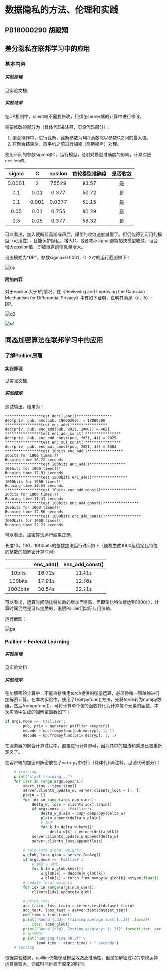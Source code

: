 # 数据隐私的方法、伦理和实践

## PB18000290 胡毅翔

## 差分隐私在联邦学习中的应用

### 基本内容

##### 实验原理

见实验文档

##### 实验结果

在DP机制中，client端不需要修改，只须在server端的计算中进行修改。

需要修改的部分为（具体代码&注释，见源代码部分）：

1. 聚合操作中，进行截断，截断参数为1与2范数除以参数C之间的最大值。
2. 在聚合结束后，取平均之前进行加噪（高斯噪声）处理。

使用不同的参数sigma和C，运行模型，说明对模型准确度的影响，计算对应epsilon值。

| sigma  |   C   | epsilon | 首轮模型准确度 | 是否收敛 |
| :----: | :---: | :-----: | :------------: | :------: |
| 0.0001 |   2   |  75529  |     93.57      |    是    |
|  0.1   | 0.01  |  0.377  |     50.72      |    是    |
|  0.1   | 0.001 | 0.0377  |     51.15      |    是    |
|  0.05  | 0.01  |  0.755  |     60.29      |    是    |
|  0.5   | 0.05  |  0.377  |     58.32      |    是    |

可以看出，加入截断及高斯噪声后，模型的收敛速度减慢了。但仍能得到可用的模型（可用性），且能保护隐私。增大C，或者减小sigma都能加快模型收敛，但会增大epsilon值，即被泄露的信息量增大。

设置模式为“DP”，参数sigma=0.0001，C=2时的运行截图如下：

![dp](D:\USTC\DP2021_labs\lab2\dp.png)

#### 附加内容

对于epsilon大于1的情况，在《Reviewing and Improving the Gaussian Mechanism for Differential Privacy》中有如下证明，说明其满足（ε，δ）-DP。

![q2](D:\USTC\DP2021_labs\lab2\q1.png)

![q1](D:\USTC\DP2021_labs\lab2\q2.png)

## 同态加密算法在联邦学习中的应用

### 了解Paillier原理

#### 实验原理

见实验文档

##### 实验结果

测试输出，结果为：

```
****************test dec(),enc()****************
dec(priv, pub, enc(pub, 18000290)) = 18000290
****************test enc_add()****************
dec(priv, pub, enc_add(pub, 2021, 2000)) = 4021
****************test enc_add_const()****************
dec(priv, pub, enc_add_const(pub, 2021, 4)) = 2025
****************test enc_mul_const()****************
dec(priv, pub, enc_mul_const(pub, 2021, 4)) = 8084
****************test 10bits enc_add()****************
10bits for 1000 times!!!
Running time 16.72 seconds
****************test 100bits enc_add()****************
100bits for 1000 times!!!
Running time 17.91 seconds
****************test 1000bits enc_add()****************
1000bits for 1000 times!!!
Running time 30.54 seconds
****************test 10bits enc_add_const()****************
10bits for 1000 times!!!
Running time 11.41 seconds
****************test 100bits enc_add_const()****************
100bits for 1000 times!!!
Running time 12.56 seconds
****************test 1000bits enc_add_const()****************
1000bits for 1000 times!!!
Running time 22.21 seconds
```

可以看出，加密算法运行结果正确。

长度10，100，1000bits的整数加法运行时间如下（随机生成1000组给定比特位的整数的加解密计算时间）

|          | enc_add() | enc_add_const() |
| :------: | :-------: | :-------------: |
|  10bits  |  16.72s   |     11.41s      |
| 100bits  |  17.91s   |     12.56s      |
| 1000bits |  30.54s   |     22.21s      |

可以看出，运算时间随比特位数的增加而提高，但即使比特位数达到1000位，计算时间仍然是可以接受的，说明Paillier用实际应用价值。

运行截图：

![pa](D:\USTC\DP2021_labs\lab2\pa.png)

### Paillier + Federal Learning

##### 实验原理

见实验文档

##### 实验结果

在加解密的计算中，不能直接使用torch提供的张量运算，必须将每一项单独进行加解密计算。在本次实验中，使用了frompyfunc()方法，先将torch转为numpy数组，然后frompyfunc()，可将计算单个值的函数转化为计算每个元素的函数，本次实验中生成的加解密函数如下：

```python
if args.mode == 'Paillier':
        pub, priv = generate_paillier_keypair()
        encode = np.frompyfunc(pub.encrypt, 1, 1)
        decode = np.frompyfunc(priv.decrypt, 1, 1)
```

在服务器的聚合计算过程中，直接进行计算即可，因为其中的加法和乘法已被重新定义了。

在客户端的加密和解密放在了`main.py`中进行（具体代码&注释，见源代码部分）：

```python
	# training
    print("start training...")
    for iter in range(args.epochs):
        start_time = time.time()
        server.clients_update_w, server.clients_loss = [], []
        plain = []
        for idx in range(args.num_users):
            delta_w, loss = clients[idx].train()
            if args.mode == 'Paillier':
                delta_w_plain = copy.deepcopy(delta_w)
                plain.append(delta_w_plain)
                # 加密
                for k in delta_w.keys():
                    delta_w[k] = encode(delta_w[k])
            server.clients_update_w.append(delta_w)
            server.clients_loss.append(loss)

        # calculate global weights
        w_glob, loss_glob = server.FedAvg()
        if args.mode == 'Paillier':
            # 解密 + 转化
            for k in w_glob.keys():
                w_glob[k] = decode(w_glob[k])
                w_glob[k] = torch.from_numpy(w_glob[k].astype(float))
        # update local weights
        for idx in range(args.num_users):
            clients[idx].update(w_glob)

        # print loss
        acc_train, loss_train = server.test(dataset_train)
        acc_test, loss_test = server.test(dataset_test)
        end_time = time.time()
        print('Round {:3d}, Training average loss {:.3f}'.format(
            iter, loss_glob))
        print("Round {:3d}, Testing accuracy: {:.2f}".format(iter, acc_test))
        # 运行时间
        print("Running time %0.2f" %
              (end_time - start_time) + " seconds")
    # testing
```

根据实验结果，paillier仍能保证模型收敛及准确性，但是加解密过程的求模运算运算量较大，训练时间远高于原来的时间。

